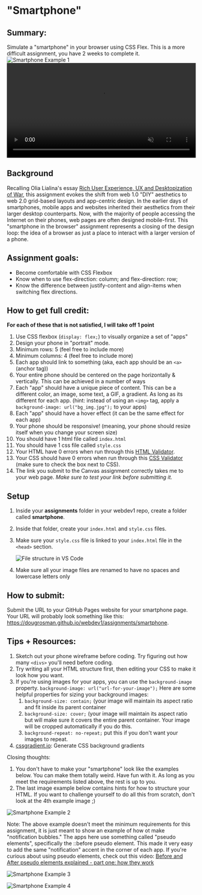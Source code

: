 <style>
video {width: 100%; max-width: 1280px;}
</style>

# "Smartphone"

## **Summary:**
Simulate a "smartphone" in your browser using CSS Flex. This is a more difficult assignment, you have 2 weeks to complete it.
![Smartphone Example 1](images/smartphone01.jpg)
<video src="videos/smartphone.mp4" width="1280" autoplay muted loop controls></video>


## **Background**
Recalling Olia Lialina's essay [Rich User Experience, UX and Desktopization of War](http://contemporary-home-computing.org/RUE/), this assignment evokes the shift from web 1.0 "DIY" aesthetics to web 2.0 grid-based layouts and app-centric design. In the earlier days of smartphones, mobile apps and websites inherited their aesthetics from their larger desktop counterparts. Now, with the majority of people accessing the Internet on their phones, web pages are often designed mobile-first. This "smartphone in the browser" assignment represents a closing of the design loop: the idea of a browser as just a place to interact with a larger version of a phone.

## **Assignment goals:**

  * Become comfortable with CSS Flexbox
  * Know when to use flex-direction: column; and flex-direction: row;
  * Know the difference between justify-content and align-items when switching flex directions.

## **How to get full credit:**
**For each of these that is not satisfied, I will take off 1 point**

  1. Use CSS flexbox (`display: flex;`) to visually organize a set of "apps"
  2. Design your phone in "portrait" mode.
  3. Minimum rows: 5 (feel free to include more)
  4. Minimum columns: 4 (feel free to include more)
  5. Each app should link to something (aka, each app should be an `<a>` (anchor tag))
  6. Your entire phone should be centered on the page horizontally & vertically. This can be achieved in a number of ways
  7. Each "app" should have a unique piece of content. This can be a different color, an image, some text, a GIF, a gradient. As long as its different for each app. (hint: instead of using an `<img>` tag, apply a `background-image: url("bg_img.jpg");` to your apps)
  8. Each "app" should have a hover effect (it can be the same effect for each app)
  9. Your phone should be responsive! (meaning, your phone should resize itself when you change your screen size)
  10. You should have 1 html file called `index.html`
  11. You should have 1 css file called `style.css`
  12. Your HTML have 0 errors when run through this [HTML Validator](https://validator.w3.org/#validate_by_input).
  13. Your CSS should have 0 errors when run through this [CSS Validator](https://validator.w3.org/nu/#textarea) (make sure to check the box next to CSS).
  14. The link you submit to the Canvas assignment correctly takes me to your web page. *Make sure to test your link before submitting it.*

## **Setup**
1. Inside your **assignments** folder in your webdev1 repo, create a folder called **smartphone**.
2. Inside that folder, create your `index.html` and `style.css` files.
3. Make sure your `style.css` file is linked to your `index.html` file in the `<head>` section.
   
   ![File structure in VS Code](images/file_structure_smartphone.png)
   
4. Make sure all your image files are renamed to have no spaces and lowercase letters only

## How to submit:

  Submit the URL to your GitHub Pages website for your smartphone page. Your URL will probably look something like this: https://dougrosman.github.io/webdev1/assignments/smartphone.

## Tips + Resources:

  1. Sketch out your phone wireframe before coding. Try figuring out how many `<divs>` you'll need before coding.
  2. Try writing all your HTML structure first, then editing your CSS to  make it look how you want.
  3. If you're using images for your apps, you can use the `background-image` property. `background-image: url("url-for-your-image");` Here are some helpful properties for sizing your background images:
     1. `background-size: contain;` (your image will maintain its aspect ratio and fit inside its parent container
     2. `background-size: cover;` (your image will maintain its aspect ratio but will make sure it covers the entire parent container. Your image will be cropped automatically if you do this.
     3. `background-repeat: no-repeat;` put this if you don't want your images to repeat.
  4. [cssgradient.io](https://cssgradient.io/): Generate CSS background gradients
    

Closing thoughts:

1. You don't have to make your "smartphone" look like the examples below. You can make them totally weird. Have fun with it. As long as you meet the requirements listed above, the rest is up to you.
2. The last image example below contains hints for how to structure your HTML. If you want to challenge yourself to do all this from scratch, don't look at the 4th example image ;)
 

![Smartphone Example 2](images/smartphone02.jpg)

Note: The above example doesn't meet the minimum requirements for this assignment, it is just meant to show an example of how ot make "notification bubbles." The apps here use something called "pseudo elements", specifically the ::before pseudo element. This made it very easy to add the same "notification" accent in the corner of each app. If you're curious about using pseudo elements, check out this video: [Before and After pseudo elements explained - part one: how they work](https://www.youtube.com/watch?v=zGiirUiWslI)

![Smartphone Example 3](images/smartphone03.jpg)

![Smartphone Example 4](images/smartphone04.png)
